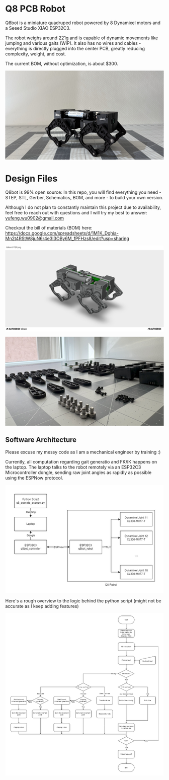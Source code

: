 # Q8 PCB Robot

Q8bot is a miniature quadruped robot powered by 8 Dynamixel motors and a Seeed Studio XIAO ESP32C3.

The robot weighs around 221g and is capable of dynamic movements like jumping and various gaits (WIP). It also has no wires and cables - everything is directly plugged into the center PCB, greatly reducing complexity, weight, and cost.

The current BOM, without optimization, is about $300. 

[![Q8bot](documentation_public/Q8bot_Rev2_Hero.jpeg)](https://youtu.be/YJDc1xAhaOI)



# Design Files

Q8bot is 99% open source: In this repo, you will find everything you need - STEP, STL, Gerber, Schematics, BOM, and more - to build your own version. 

Although I do not plan to constantly maintain this project due to availability, feel free to reach out with questions and I will try my best to answer: yufeng.wu0902@gmail.com 

Checkout the bill of materials (BOM) here:
https://docs.google.com/spreadsheets/d/1M1K_Dghia-Mn2t4RStW8juN6r4e3I3OBy6M_fPFHzs8/edit?usp=sharing

[![Q8bot](documentation_public/Q8bot_Rev2_Render.png)](https://autode.sk/3BYuhuN)

[![Q8bot](documentation_public/Q8bot_Components.jpeg)](https://docs.google.com/spreadsheets/d/1M1K_Dghia-Mn2t4RStW8juN6r4e3I3OBy6M_fPFHzs8/edit?usp=sharing)




## Software Architecture

Please excuse my messy code as I am a mechanical engineer by training :)

Currently, all computation regarding gait generatio and FK/IK happens on the laptop. The laptop talks to the robot remotely via an ESP32C3 Microcontroller dongle, sending raw joint angles as rapidly as possible using the ESPNow protocol.

![Flowchart](documentation_public/High_Level_Flowchart.jpg)

Here's a rough overview to the logic behind the python script (might not be accurate as I keep adding features)

![alt text](documentation_public/Python_Flowchart.jpg)


